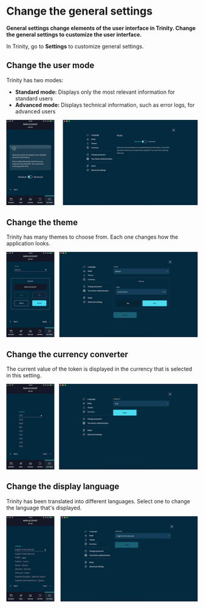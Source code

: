 # Change the general settings

**General settings change elements of the user interface in Trinity. Change the general settings to customize the user interface.**

In Trinity, go to **Settings** to customize general settings. 

## Change the user mode

Trinity has two modes:
* **Standard mode:** Displays only the most relevant information for standard users
* **Advanced mode:** Displays technical information, such as error logs, for advanced users

![photo of modes](../mode.jpg)

## Change the theme

Trinity has many themes to choose from. Each one changes how the application looks. 

![photo of themes](../theme.jpg)

## Change the currency converter

The current value of the token is displayed in the currency that is selected in this setting.

![photo of currencies](../currency.jpg)

## Change the display language

Trinity has been translated into different languages. Select one to change the language that's displayed.

![photo of languages](../language.jpg)
